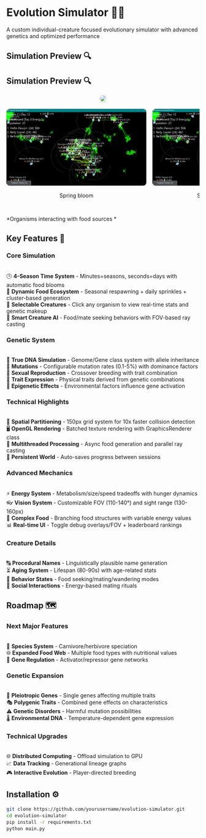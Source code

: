 # Evolution Simulator 🌱🧬

A custom individual-creature focused evolutionary simulator with advanced genetics and optimized performance

## Simulation Preview 🔍
## Simulation Preview 🔍

<div align="center">
  <img src="https://github.com/user-attachments/assets/5c5ba7dd-cb02-4c45-b6f4-479630bdbc30"
       width="400"
       style="border-radius: 8px; box-shadow: 0 4px 8px rgba(0,0,0,0.1);">
</div>

<div style="display: flex; overflow-x: auto; gap: 16px; padding: 16px 0;">
  <div style="flex: 0 0 auto; min-width: 300px; text-align: center;">
    <img src="./images/1.png" style="height: 200px; border-radius: 8px;">
    <p>Spring bloom</p>
  </div>
  
  <div style="flex: 0 0 auto; min-width: 300px; text-align: center;">
    <img src="./images/1.png" style="height: 200px; border-radius: 8px;">
    <p>Summer abundance</p>
  </div>
  
  <div style="flex: 0 0 auto; min-width: 300px; text-align: center;">
    <img src="./images/1.png" style="height: 200px; border-radius: 8px;">
    <p>Autumn harvest</p>
  </div>
  
  <div style="flex: 0 0 auto; min-width: 300px; text-align: center;">
    <img src="./images/1.png" style="height: 200px; border-radius: 8px;">
    <p>Winter survival</p>
  </div>
</div>

*Organisms interacting with food sources *

## Key Features 🔑

### Core Simulation
<br>🕒 **4-Season Time System** - Minutes=seasons, seconds=days with automatic food blooms<br>
🌾 **Dynamic Food Ecosystem** - Seasonal respawning + daily sprinkles + cluster-based generation<br>
👀 **Selectable Creatures** - Click any organism to view real-time stats and genetic makeup<br>
🧠 **Smart Creature AI** - Food/mate seeking behaviors with FOV-based ray casting

### Genetic System
<br>🧬 **True DNA Simulation** - Genome/Gene class system with allele inheritance<br>
🎲 **Mutations** - Configurable mutation rates (0.1-5%) with dominance factors<br>
💞 **Sexual Reproduction** - Crossover breeding with trait combination<br>
🌈 **Trait Expression** - Physical traits derived from genetic combinations<br>
📜 **Epigenetic Effects** - Environmental factors influence gene activation

### Technical Highlights
<br>🚀 **Spatial Partitioning** - 150px grid system for 10x faster collision detection<br>
🖥️ **OpenGL Rendering** - Batched texture rendering with GraphicsRenderer class<br>
🧵 **Multithreaded Processing** - Async food generation and parallel ray casting<br>
💾 **Persistent World** - Auto-saves progress between sessions

### Advanced Mechanics
<br>⚡ **Energy System** - Metabolism/size/speed tradeoffs with hunger dynamics<br>
👓 **Vision System** - Customizable FOV (110-140°) and sight range (130-160px)<br>
🍎 **Complex Food** - Branching food structures with variable energy values<br>
📊 **Real-time UI** - Toggle debug overlays/FOV + leaderboard rankings

### Creature Details
<br>🔠 **Procedural Names** - Linguistically plausible name generation<br>
⏳ **Aging System** - Lifespan (80-90s) with age-related stats<br>
🎯 **Behavior States** - Food seeking/mating/wandering modes<br>
👥 **Social Interactions** - Energy-based mating rituals

## Roadmap 🗺️

### Next Major Features
<br>🦖 **Species System** - Carnivore/herbivore speciation<br>
🌐 **Expanded Food Web** - Multiple food types with nutritional values<br>
🧬 **Gene Regulation** - Activator/repressor gene networks

### Genetic Expansion
<br>🧩 **Pleiotropic Genes** - Single genes affecting multiple traits<br>
🎭 **Polygenic Traits** - Combined gene effects on characteristics<br>
⚠️ **Genetic Disorders** - Harmful mutation possibilities<br>
🌡️ **Environmental DNA** - Temperature-dependent gene expression

### Technical Upgrades
<br>🌐 **Distributed Computing** - Offload simulation to GPU<br>
📈 **Data Tracking** - Generational lineage graphs<br>
🎮 **Interactive Evolution** - Player-directed breeding

## Installation ⚙️

```bash
git clone https://github.com/yourusername/evolution-simulator.git
cd evolution-simulator
pip install -r requirements.txt
python main.py
```
